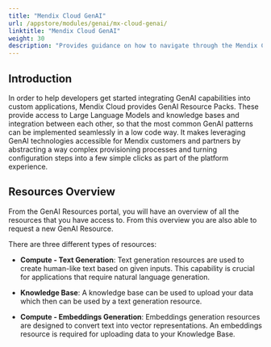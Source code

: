 ```yaml
---
title: "Mendix Cloud GenAI"
url: /appstore/modules/genai/mx-cloud-genai/
linktitle: "Mendix Cloud GenAI"
weight: 30
description: "Provides guidance on how to navigate through the Mendix Cloud GenAI Resource Packs."
---
```


## Introduction

In order to help developers get started integrating GenAI capabilities into custom applications, Mendix Cloud provides GenAI Resource Packs. These provide access to Large Language Models and knowledge bases and integration between each other, so that the most common GenAI patterns can be implemented seamlessly in a low code way. It makes leveraging GenAI technologies accessible for Mendix customers and partners by abstracting a way complex provisioning processes and turning configuration steps into a few simple clicks as part of the platform experience.

## Resources Overview

From the GenAI Resources portal, you will have an overview of all the resources that you have access to. From this overview you are also able to request a new GenAI Resource.  

There are three different types of resources: 

* **Compute - Text Generation**: Text generation resources are used to create human-like text based on given inputs. This capability is crucial for applications that require natural language generation. 

* **Knowledge Base**: A knowledge base can be used to upload your data which then can be used by a text generation resource. 

* **Compute - Embeddings Generation**: Embeddings generation resources are designed to convert text into vector representations. An embeddings resource is required for uploading data to your Knowledge Base. 

